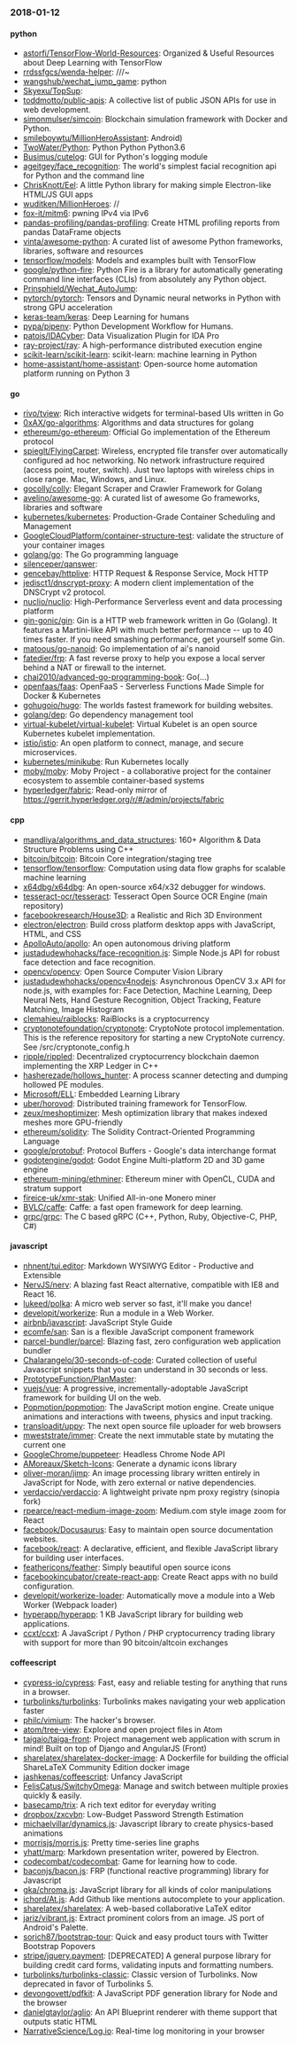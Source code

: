 ### 2018-01-12

#### python
* [astorfi/TensorFlow-World-Resources](https://github.com/astorfi/TensorFlow-World-Resources):  Organized & Useful Resources about Deep Learning with TensorFlow
* [rrdssfgcs/wenda-helper](https://github.com/rrdssfgcs/wenda-helper): ///~
* [wangshub/wechat_jump_game](https://github.com/wangshub/wechat_jump_game): python 
* [Skyexu/TopSup](https://github.com/Skyexu/TopSup): 
* [toddmotto/public-apis](https://github.com/toddmotto/public-apis): A collective list of public JSON APIs for use in web development.
* [simonmulser/simcoin](https://github.com/simonmulser/simcoin): Blockchain simulation framework with Docker and Python.
* [smileboywtu/MillionHeroAssistant](https://github.com/smileboywtu/MillionHeroAssistant):     Android)
* [TwoWater/Python](https://github.com/TwoWater/Python): Python  Python Python3.6
* [Busimus/cutelog](https://github.com/Busimus/cutelog): GUI for Python's logging module
* [ageitgey/face_recognition](https://github.com/ageitgey/face_recognition): The world's simplest facial recognition api for Python and the command line
* [ChrisKnott/Eel](https://github.com/ChrisKnott/Eel): A little Python library for making simple Electron-like HTML/JS GUI apps
* [wuditken/MillionHeroes](https://github.com/wuditken/MillionHeroes): //
* [fox-it/mitm6](https://github.com/fox-it/mitm6): pwning IPv4 via IPv6
* [pandas-profiling/pandas-profiling](https://github.com/pandas-profiling/pandas-profiling): Create HTML profiling reports from pandas DataFrame objects
* [vinta/awesome-python](https://github.com/vinta/awesome-python): A curated list of awesome Python frameworks, libraries, software and resources
* [tensorflow/models](https://github.com/tensorflow/models): Models and examples built with TensorFlow
* [google/python-fire](https://github.com/google/python-fire): Python Fire is a library for automatically generating command line interfaces (CLIs) from absolutely any Python object.
* [Prinsphield/Wechat_AutoJump](https://github.com/Prinsphield/Wechat_AutoJump): 
* [pytorch/pytorch](https://github.com/pytorch/pytorch): Tensors and Dynamic neural networks in Python with strong GPU acceleration
* [keras-team/keras](https://github.com/keras-team/keras): Deep Learning for humans
* [pypa/pipenv](https://github.com/pypa/pipenv): Python Development Workflow for Humans.
* [patois/IDACyber](https://github.com/patois/IDACyber): Data Visualization Plugin for IDA Pro
* [ray-project/ray](https://github.com/ray-project/ray): A high-performance distributed execution engine
* [scikit-learn/scikit-learn](https://github.com/scikit-learn/scikit-learn): scikit-learn: machine learning in Python
* [home-assistant/home-assistant](https://github.com/home-assistant/home-assistant):  Open-source home automation platform running on Python 3

#### go
* [rivo/tview](https://github.com/rivo/tview): Rich interactive widgets for terminal-based UIs written in Go
* [0xAX/go-algorithms](https://github.com/0xAX/go-algorithms): Algorithms and data structures for golang
* [ethereum/go-ethereum](https://github.com/ethereum/go-ethereum): Official Go implementation of the Ethereum protocol
* [spieglt/FlyingCarpet](https://github.com/spieglt/FlyingCarpet): Wireless, encrypted file transfer over automatically configured ad hoc networking. No network infrastructure required (access point, router, switch). Just two laptops with wireless chips in close range. Mac, Windows, and Linux.
* [gocolly/colly](https://github.com/gocolly/colly): Elegant Scraper and Crawler Framework for Golang
* [avelino/awesome-go](https://github.com/avelino/awesome-go): A curated list of awesome Go frameworks, libraries and software
* [kubernetes/kubernetes](https://github.com/kubernetes/kubernetes): Production-Grade Container Scheduling and Management
* [GoogleCloudPlatform/container-structure-test](https://github.com/GoogleCloudPlatform/container-structure-test): validate the structure of your container images
* [golang/go](https://github.com/golang/go): The Go programming language
* [silenceper/qanswer](https://github.com/silenceper/qanswer):   
* [gencebay/httplive](https://github.com/gencebay/httplive): HTTP Request & Response Service, Mock HTTP
* [jedisct1/dnscrypt-proxy](https://github.com/jedisct1/dnscrypt-proxy): A modern client implementation of the DNSCrypt v2 protocol.
* [nuclio/nuclio](https://github.com/nuclio/nuclio): High-Performance Serverless event and data processing platform
* [gin-gonic/gin](https://github.com/gin-gonic/gin): Gin is a HTTP web framework written in Go (Golang). It features a Martini-like API with much better performance -- up to 40 times faster. If you need smashing performance, get yourself some Gin.
* [matoous/go-nanoid](https://github.com/matoous/go-nanoid): Go implementation of ai's nanoid
* [fatedier/frp](https://github.com/fatedier/frp): A fast reverse proxy to help you expose a local server behind a NAT or firewall to the internet.
* [chai2010/advanced-go-programming-book](https://github.com/chai2010/advanced-go-programming-book):  Go(...)
* [openfaas/faas](https://github.com/openfaas/faas): OpenFaaS - Serverless Functions Made Simple for Docker & Kubernetes
* [gohugoio/hugo](https://github.com/gohugoio/hugo): The worlds fastest framework for building websites.
* [golang/dep](https://github.com/golang/dep): Go dependency management tool
* [virtual-kubelet/virtual-kubelet](https://github.com/virtual-kubelet/virtual-kubelet): Virtual Kubelet is an open source Kubernetes kubelet implementation.
* [istio/istio](https://github.com/istio/istio): An open platform to connect, manage, and secure microservices.
* [kubernetes/minikube](https://github.com/kubernetes/minikube): Run Kubernetes locally
* [moby/moby](https://github.com/moby/moby): Moby Project - a collaborative project for the container ecosystem to assemble container-based systems
* [hyperledger/fabric](https://github.com/hyperledger/fabric): Read-only mirror of https://gerrit.hyperledger.org/r/#/admin/projects/fabric

#### cpp
* [mandliya/algorithms_and_data_structures](https://github.com/mandliya/algorithms_and_data_structures): 160+ Algorithm & Data Structure Problems using C++
* [bitcoin/bitcoin](https://github.com/bitcoin/bitcoin): Bitcoin Core integration/staging tree
* [tensorflow/tensorflow](https://github.com/tensorflow/tensorflow): Computation using data flow graphs for scalable machine learning
* [x64dbg/x64dbg](https://github.com/x64dbg/x64dbg): An open-source x64/x32 debugger for windows.
* [tesseract-ocr/tesseract](https://github.com/tesseract-ocr/tesseract): Tesseract Open Source OCR Engine (main repository)
* [facebookresearch/House3D](https://github.com/facebookresearch/House3D): a Realistic and Rich 3D Environment
* [electron/electron](https://github.com/electron/electron): Build cross platform desktop apps with JavaScript, HTML, and CSS
* [ApolloAuto/apollo](https://github.com/ApolloAuto/apollo): An open autonomous driving platform
* [justadudewhohacks/face-recognition.js](https://github.com/justadudewhohacks/face-recognition.js): Simple Node.js API for robust face detection and face recognition.
* [opencv/opencv](https://github.com/opencv/opencv): Open Source Computer Vision Library
* [justadudewhohacks/opencv4nodejs](https://github.com/justadudewhohacks/opencv4nodejs): Asynchronous OpenCV 3.x API for node.js, with examples for: Face Detection, Machine Learning, Deep Neural Nets, Hand Gesture Recognition, Object Tracking, Feature Matching, Image Histogram
* [clemahieu/raiblocks](https://github.com/clemahieu/raiblocks): RaiBlocks is a cryptocurrency
* [cryptonotefoundation/cryptonote](https://github.com/cryptonotefoundation/cryptonote): CryptoNote protocol implementation. This is the reference repository for starting a new CryptoNote currency. See /src/cryptonote_config.h
* [ripple/rippled](https://github.com/ripple/rippled): Decentralized cryptocurrency blockchain daemon implementing the XRP Ledger in C++
* [hasherezade/hollows_hunter](https://github.com/hasherezade/hollows_hunter): A process scanner detecting and dumping hollowed PE modules.
* [Microsoft/ELL](https://github.com/Microsoft/ELL): Embedded Learning Library
* [uber/horovod](https://github.com/uber/horovod): Distributed training framework for TensorFlow.
* [zeux/meshoptimizer](https://github.com/zeux/meshoptimizer): Mesh optimization library that makes indexed meshes more GPU-friendly
* [ethereum/solidity](https://github.com/ethereum/solidity): The Solidity Contract-Oriented Programming Language
* [google/protobuf](https://github.com/google/protobuf): Protocol Buffers - Google's data interchange format
* [godotengine/godot](https://github.com/godotengine/godot): Godot Engine  Multi-platform 2D and 3D game engine
* [ethereum-mining/ethminer](https://github.com/ethereum-mining/ethminer): Ethereum miner with OpenCL, CUDA and stratum support
* [fireice-uk/xmr-stak](https://github.com/fireice-uk/xmr-stak): Unified All-in-one Monero miner
* [BVLC/caffe](https://github.com/BVLC/caffe): Caffe: a fast open framework for deep learning.
* [grpc/grpc](https://github.com/grpc/grpc): The C based gRPC (C++, Python, Ruby, Objective-C, PHP, C#)

#### javascript
* [nhnent/tui.editor](https://github.com/nhnent/tui.editor):  Markdown WYSIWYG Editor - Productive and Extensible
* [NervJS/nerv](https://github.com/NervJS/nerv): A blazing fast React alternative, compatible with IE8 and React 16.
* [lukeed/polka](https://github.com/lukeed/polka): A micro web server so fast, it'll make you dance! 
* [developit/workerize](https://github.com/developit/workerize): Run a module in a Web Worker.
* [airbnb/javascript](https://github.com/airbnb/javascript): JavaScript Style Guide
* [ecomfe/san](https://github.com/ecomfe/san): San is a flexible JavaScript component framework
* [parcel-bundler/parcel](https://github.com/parcel-bundler/parcel):  Blazing fast, zero configuration web application bundler
* [Chalarangelo/30-seconds-of-code](https://github.com/Chalarangelo/30-seconds-of-code): Curated collection of useful Javascript snippets that you can understand in 30 seconds or less.
* [PrototypeFunction/PlanMaster](https://github.com/PrototypeFunction/PlanMaster): 
* [vuejs/vue](https://github.com/vuejs/vue):  A progressive, incrementally-adoptable JavaScript framework for building UI on the web.
* [Popmotion/popmotion](https://github.com/Popmotion/popmotion): The JavaScript motion engine. Create unique animations and interactions with tweens, physics and input tracking.
* [transloadit/uppy](https://github.com/transloadit/uppy): The next open source file uploader for web browsers 
* [mweststrate/immer](https://github.com/mweststrate/immer): Create the next immutable state by mutating the current one
* [GoogleChrome/puppeteer](https://github.com/GoogleChrome/puppeteer): Headless Chrome Node API
* [AMoreaux/Sketch-Icons](https://github.com/AMoreaux/Sketch-Icons): Generate a dynamic icons library
* [oliver-moran/jimp](https://github.com/oliver-moran/jimp): An image processing library written entirely in JavaScript for Node, with zero external or native dependencies.
* [verdaccio/verdaccio](https://github.com/verdaccio/verdaccio): A lightweight private npm proxy registry (sinopia fork)
* [rpearce/react-medium-image-zoom](https://github.com/rpearce/react-medium-image-zoom): Medium.com style image zoom for React
* [facebook/Docusaurus](https://github.com/facebook/Docusaurus): Easy to maintain open source documentation websites.
* [facebook/react](https://github.com/facebook/react): A declarative, efficient, and flexible JavaScript library for building user interfaces.
* [feathericons/feather](https://github.com/feathericons/feather): Simply beautiful open source icons
* [facebookincubator/create-react-app](https://github.com/facebookincubator/create-react-app): Create React apps with no build configuration.
* [developit/workerize-loader](https://github.com/developit/workerize-loader): Automatically move a module into a Web Worker (Webpack loader)
* [hyperapp/hyperapp](https://github.com/hyperapp/hyperapp): 1 KB JavaScript library for building web applications.
* [ccxt/ccxt](https://github.com/ccxt/ccxt): A JavaScript / Python / PHP cryptocurrency trading library with support for more than 90 bitcoin/altcoin exchanges

#### coffeescript
* [cypress-io/cypress](https://github.com/cypress-io/cypress): Fast, easy and reliable testing for anything that runs in a browser.
* [turbolinks/turbolinks](https://github.com/turbolinks/turbolinks): Turbolinks makes navigating your web application faster
* [philc/vimium](https://github.com/philc/vimium): The hacker's browser.
* [atom/tree-view](https://github.com/atom/tree-view):  Explore and open project files in Atom
* [taigaio/taiga-front](https://github.com/taigaio/taiga-front): Project management web application with scrum in mind! Built on top of Django and AngularJS (Front)
* [sharelatex/sharelatex-docker-image](https://github.com/sharelatex/sharelatex-docker-image): A Dockerfile for building the official ShareLaTeX Community Edition docker image
* [jashkenas/coffeescript](https://github.com/jashkenas/coffeescript): Unfancy JavaScript
* [FelisCatus/SwitchyOmega](https://github.com/FelisCatus/SwitchyOmega): Manage and switch between multiple proxies quickly & easily.
* [basecamp/trix](https://github.com/basecamp/trix): A rich text editor for everyday writing
* [dropbox/zxcvbn](https://github.com/dropbox/zxcvbn): Low-Budget Password Strength Estimation
* [michaelvillar/dynamics.js](https://github.com/michaelvillar/dynamics.js): Javascript library to create physics-based animations
* [morrisjs/morris.js](https://github.com/morrisjs/morris.js): Pretty time-series line graphs
* [yhatt/marp](https://github.com/yhatt/marp): Markdown presentation writer, powered by Electron.
* [codecombat/codecombat](https://github.com/codecombat/codecombat): Game for learning how to code.
* [baconjs/bacon.js](https://github.com/baconjs/bacon.js): FRP (functional reactive programming) library for Javascript
* [gka/chroma.js](https://github.com/gka/chroma.js): JavaScript library for all kinds of color manipulations
* [ichord/At.js](https://github.com/ichord/At.js): Add Github like mentions autocomplete to your application.
* [sharelatex/sharelatex](https://github.com/sharelatex/sharelatex): A web-based collaborative LaTeX editor
* [jariz/vibrant.js](https://github.com/jariz/vibrant.js): Extract prominent colors from an image. JS port of Android's Palette.
* [sorich87/bootstrap-tour](https://github.com/sorich87/bootstrap-tour): Quick and easy product tours with Twitter Bootstrap Popovers
* [stripe/jquery.payment](https://github.com/stripe/jquery.payment): [DEPRECATED] A general purpose library for building credit card forms, validating inputs and formatting numbers.
* [turbolinks/turbolinks-classic](https://github.com/turbolinks/turbolinks-classic): Classic version of Turbolinks. Now deprecated in favor of Turbolinks 5.
* [devongovett/pdfkit](https://github.com/devongovett/pdfkit): A JavaScript PDF generation library for Node and the browser
* [danielgtaylor/aglio](https://github.com/danielgtaylor/aglio): An API Blueprint renderer with theme support that outputs static HTML
* [NarrativeScience/Log.io](https://github.com/NarrativeScience/Log.io): Real-time log monitoring in your browser
